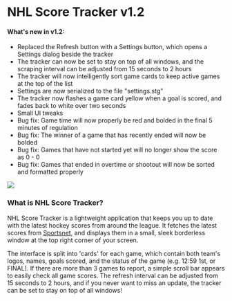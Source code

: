 # NHL Score Tracker v1.2

#### What's new in v1.2:
- Replaced the Refresh button with a Settings button, which opens a Settings dialog beside the tracker
- The tracker can now be set to stay on top of all windows, and the scraping interval can be adjusted from 15 seconds to 2 hours
- The tracker will now intelligently sort game cards to keep active games at the top of the list
- Settings are now serialized to the file "settings.stg"
- The tracker now flashes a game card yellow when a goal is scored, and fades back to white over two seconds
- Small UI tweaks
- Bug fix: Game time will now properly be red and bolded in the final 5 minutes of regulation
- Bug fix: The winner of a game that has recently ended will now be bolded
- Bug fix: Games that have not started yet will no longer show the score as 0 - 0
- Bug fix: Games that ended in overtime or shootout will now be sorted and formatted properly


![](http://puu.sh/hD3MM/fe3f7c6881.png)

### What is NHL Score Tracker?

NHL Score Tracker is a lightweight application that keeps you up to date with the latest hockey scores from around the league. It fetches the latest scores from [Sportsnet](http://www.sportsnet.ca/hockey/nhl/scores/), and displays them in a small, sleek borderless window at the top right corner of your screen.

The interface is split into 'cards' for each game, which contain both team's logos, names, goals scored, and the status of the
game (e.g. 12:59 1st, or FINAL). If there are more than 3 games to report, a simple scroll bar appears to easily check all game
scores. The refresh interval can be adjusted from 15 seconds to 2 hours, and if you never want to miss an update, the tracker can be set to stay on top of all windows!
